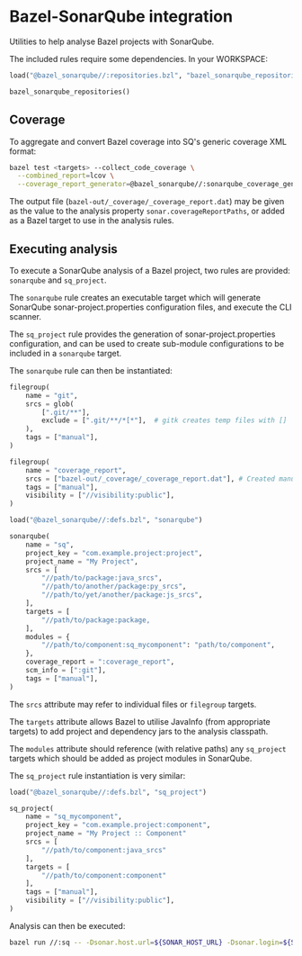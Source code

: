 # Bazel-SonarQube integration

Utilities to help analyse Bazel projects with SonarQube.

The included rules require some dependencies. In your WORKSPACE:

```python
load("@bazel_sonarqube//:repositories.bzl", "bazel_sonarqube_repositories")

bazel_sonarqube_repositories()
```

## Coverage

To aggregate and convert Bazel coverage into SQ's generic coverage XML format:

```sh
bazel test <targets> --collect_code_coverage \
  --combined_report=lcov \
  --coverage_report_generator=@bazel_sonarqube//:sonarqube_coverage_generator
```

The output file (`bazel-out/_coverage/_coverage_report.dat`) may be given as
the value to the analysis property `sonar.coverageReportPaths`, or added as a
Bazel target to use in the analysis rules.

## Executing analysis

To execute a SonarQube analysis of a Bazel project, two rules are provided:
`sonarqube` and `sq_project`.

The `sonarqube` rule creates an executable target which will generate SonarQube
sonar-project.properties configuration files, and execute the CLI scanner.

The `sq_project` rule provides the generation of sonar-project.properties
configuration, and can be used to create sub-module configurations to be
included in a `sonarqube` target.

The `sonarqube` rule can then be instantiated:

```python
filegroup(
    name = "git",
    srcs = glob(
        [".git/**"],
        exclude = [".git/**/*[*"],  # gitk creates temp files with []
    ),
    tags = ["manual"],
)

filegroup(
    name = "coverage_report",
    srcs = ["bazel-out/_coverage/_coverage_report.dat"], # Created manually
    tags = ["manual"],
    visibility = ["//visibility:public"],
)

load("@bazel_sonarqube//:defs.bzl", "sonarqube")

sonarqube(
    name = "sq",
    project_key = "com.example.project:project",
    project_name = "My Project",
    srcs = [
        "//path/to/package:java_srcs",
        "//path/to/another/package:py_srcs",
        "//path/to/yet/another/package:js_srcs",
    ],
    targets = [
        "//path/to/package:package,
    ],
    modules = {
        "//path/to/component:sq_mycomponent": "path/to/component",
    },
    coverage_report = ":coverage_report",
    scm_info = [":git"],
    tags = ["manual"],
)
```

The `srcs` attribute may refer to individual files or `filegroup` targets.

The `targets` attribute allows Bazel to utilise JavaInfo (from appropriate
targets) to add project and dependency jars to the analysis classpath.

The `modules` attribute should reference (with relative paths) any `sq_project`
targets which should be added as project modules in SonarQube.

The `sq_project` rule instantiation is very similar:

```python
load("@bazel_sonarqube//:defs.bzl", "sq_project")

sq_project(
    name = "sq_mycomponent",
    project_key = "com.example.project:component",
    project_name = "My Project :: Component"
    srcs = [
        "//path/to/component:java_srcs"
    ],
    targets = [
        "//path/to/component:component"
    ],
    tags = ["manual"],
    visibility = ["//visibility:public"],
)
```

Analysis can then be executed:

```sh
bazel run //:sq -- -Dsonar.host.url=${SONAR_HOST_URL} -Dsonar.login=${SONAR_AUTH_TOKEN}
```

